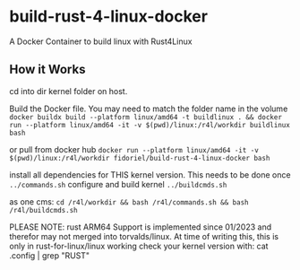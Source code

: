 # build-rust-4-linux-docker
A Docker Container to build linux with Rust4Linux

## How it Works
cd into dir kernel folder on host.

Build the Docker file. You may need to match the folder name in the volume
``docker buildx build --platform linux/amd64 -t buildlinux . && docker run --platform linux/amd64 -it -v $(pwd)/linux:/r4l/workdir buildlinux bash``

or pull from docker hub
``docker run --platform linux/amd64 -it -v $(pwd)/linux:/r4l/workdir fidoriel/build-rust-4-linux-docker bash``

install all dependencies for THIS kernel version. This needs to be done once
``../commands.sh``
configure and build kernel
``../buildcmds.sh``

as one cms:
``cd /r4l/workdir && bash /r4l/commands.sh && bash /r4l/buildcmds.sh``

PLEASE NOTE: rust ARM64 Support is implemented since 01/2023 and therefor may not merged into torvalds/linux. At time of writing this, this is only in rust-for-linux/linux working
check your kernel version with: cat .config | grep "RUST"
